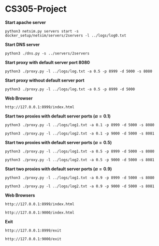 # CS305-Project
**Start apache server**

`python3 netsim.py servers start -s docker_setup/netsim/servers/2servers -l ../logs/log0.txt`

**Start DNS server**

`python3 ./dns.py -s ../servers/2servers`

**Start proxy with default server port 8080**

`python3 ./proxy.py -l ../logs/log.txt -a 0.5 -p 8999 -d 5000 -s 8080`

**Start proxy without default server port**

`python3 ./proxy.py -l ../logs/log.txt -a 0.5 -p 8999 -d 5000`

**Web Browser**

`http://127.0.0.1:8999/index.html`


**Start two proxies with default server ports $(\alpha=0.1)$**

`python3 ./proxy.py -l ../logs/log1.txt -a 0.1 -p 8999 -d 5000 -s 8080`

`python3 ./proxy.py -l ../logs/log2.txt -a 0.1 -p 9000 -d 5000 -s 8081`

**Start two proxies with default server ports $(\alpha=0.5)$**

`python3 ./proxy.py -l ../logs/log1.txt -a 0.5 -p 8999 -d 5000 -s 8080`

`python3 ./proxy.py -l ../logs/log2.txt -a 0.5 -p 9000 -d 5000 -s 8081`

**Start two proxies with default server ports $(\alpha=0.9)$**

`python3 ./proxy.py -l ../logs/log1.txt -a 0.9 -p 8999 -d 5000 -s 8080`

`python3 ./proxy.py -l ../logs/log2.txt -a 0.9 -p 9000 -d 5000 -s 8081`

**Web Browsers**

`http://127.0.0.1:8999/index.html`

`http://127.0.0.1:9000/index.html`

**Exit**

`http://127.0.0.1:8999/exit`

`http://127.0.0.1:9000/exit`
